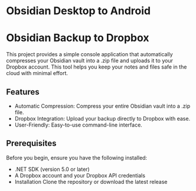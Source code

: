 # Obsidian Desktop to Android

# Obsidian Backup to Dropbox
This project provides a simple console application that automatically compresses your Obsidian vault into a .zip file and uploads it to your Dropbox account. This tool helps you keep your notes and files safe in the cloud with minimal effort.

## Features
- Automatic Compression: Compress your entire Obsidian vault into a .zip file.
- Dropbox Integration: Upload your backup directly to Dropbox with ease.
- User-Friendly: Easy-to-use command-line interface.

## Prerequisites
Before you begin, ensure you have the following installed:

- .NET SDK (version 5.0 or later)
- A Dropbox account and your Dropbox API credentials
- Installation
Clone the repository or download the latest release
